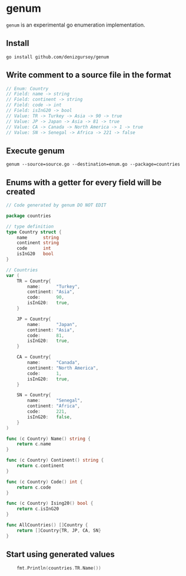 # genum
`genum` is an experimental go enumeration implementation.

## Install
`go install github.com/denizgursoy/genum`

## Write comment to a source file in the format
```go
// Enum: Country
// Field: name -> string
// Field: continent -> string
// Field: code -> int
// Field: isInG20 -> bool
// Value: TR -> Turkey -> Asia -> 90 -> true
// Value: JP -> Japan -> Asia -> 81 -> true
// Value: CA -> Canada -> North America -> 1 -> true
// Value: SN -> Senegal -> Africa -> 221 -> false
```

## Execute genum

`genum --source=source.go --destination=enum.go --package=countries`

## Enums with a getter for every field will be created

```go
// Code generated by genum DO NOT EDIT

package countries

// type definition
type Country struct {
	name      string
	continent string
	code      int
	isInG20   bool
}

// Countries
var (
	TR = Country{
		name:      "Turkey",
		continent: "Asia",
		code:      90,
		isInG20:   true,
	}

	JP = Country{
		name:      "Japan",
		continent: "Asia",
		code:      81,
		isInG20:   true,
	}

	CA = Country{
		name:      "Canada",
		continent: "North America",
		code:      1,
		isInG20:   true,
	}

	SN = Country{
		name:      "Senegal",
		continent: "Africa",
		code:      221,
		isInG20:   false,
	}
)

func (c Country) Name() string {
	return c.name
}

func (c Country) Continent() string {
	return c.continent
}

func (c Country) Code() int {
	return c.code
}

func (c Country) Ising20() bool {
	return c.isInG20
}

func AllCountries() []Country {
	return []Country{TR, JP, CA, SN}
}


```

## Start using generated values

```go
    fmt.Println(countries.TR.Name())
```